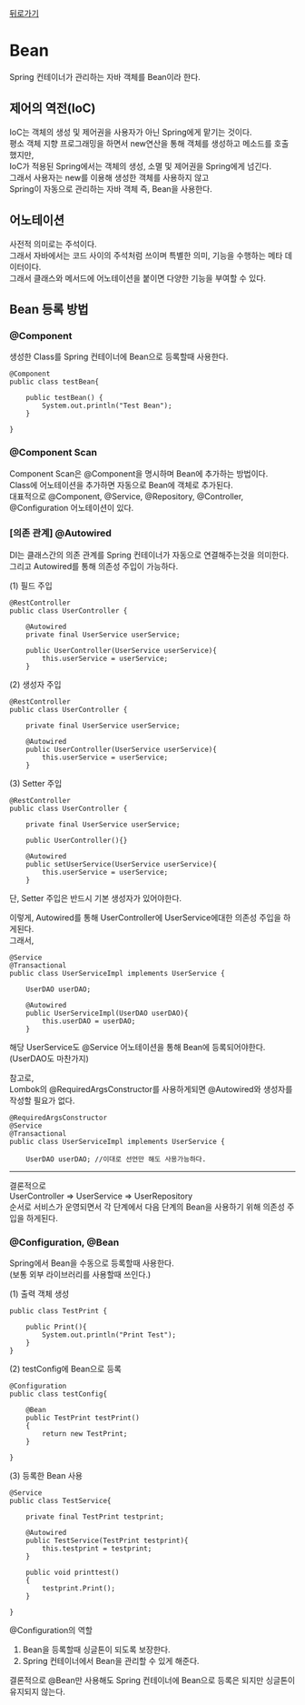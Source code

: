 [뒤로가기](../../README.md)<br>

# Bean

Spring 컨테이너가 관리하는 자바 객체를 Bean이라 한다.

## 제어의 역전(IoC)

IoC는 객체의 생성 및 제어권을 사용자가 아닌 Spring에게
맡기는 것이다.<br>
평소 객체 지향 프로그래밍을 하면서 new연산을 통해 객체를 생성하고
메소드를 호출했지만,<br>
IoC가 적용된 Spring에서는 객체의 생성, 소멸 및 제어권을 Spring에게 넘긴다.<br>
그래서 사용자는 new를 이용해 생성한 객체를 사용하지 않고<br>
Spring이 자동으로 관리하는 자바 객체 즉, Bean을 사용한다.<br>

## 어노테이션

사전적 의미로는 주석이다.<br>
그래서 자바에서는 코드 사이의 주석처럼 쓰이며 특별한 의미, 기능을 수행하는 메타 데이터이다.<br>
그래서 클래스와 메서드에 어노테이션을 붙이면 다양한 기능을 부여할 수 있다.<br>

## Bean 등록 방법

### @Component

생성한 Class를 Spring 컨테이너에 Bean으로 등록할때 사용한다.

```
@Component
public class testBean{

    public testBean() {
        System.out.println("Test Bean");
    }

}
```

### @Component Scan

Component Scan은 @Component을 명시하며 Bean에 추가하는 방법이다.<br>
Class에 어노테이션을 추가하면 자동으로 Bean에 객체로 추가된다.<br>
대표적으로
@Component, @Service, @Repository, @Controller, @Configuration 어노테이션이 있다.<br>

### [의존 관계] @Autowired

DI는 클래스간의 의존 관계를 Spring 컨테이너가 자동으로 연결해주는것을 의미한다.<br>
그리고 Autowired를 통해 의존성 주입이 가능하다.<br>

(1) 필드 주입

```
@RestController
public class UserController {

    @Autowired
    private final UserService userService;

    public UserController(UserService userService){
        this.userService = userService;
    }
```

(2) 생성자 주입

```
@RestController
public class UserController {

    private final UserService userService;

    @Autowired
    public UserController(UserService userService){
        this.userService = userService;
    }
```

(3) Setter 주입

```
@RestController
public class UserController {

    private final UserService userService;

    public UserController(){}

    @Autowired
    public setUserService(UserService userService){
        this.userService = userService;
    }
```

단, Setter 주입은 반드시 기본 생성자가 있어야한다.

이렇게, Autowired를 통해 UserController에 UserService에대한 의존성 주입을 하게된다.<br>
그래서,<br>

```
@Service
@Transactional
public class UserServiceImpl implements UserService {

    UserDAO userDAO;

    @Autowired
    public UserServiceImpl(UserDAO userDAO){
        this.userDAO = userDAO;
    }
```

해당 UserService도 @Service 어노테이션을 통해 Bean에 등록되어야한다.<br>
(UserDAO도 마찬가지)<br>

참고로,<br>
Lombok의 @RequiredArgsConstructor를 사용하게되면
@Autowired와 생성자를 작성할 필요가 없다.<br>

```
@RequiredArgsConstructor
@Service
@Transactional
public class UserServiceImpl implements UserService {

    UserDAO userDAO; //이대로 선언만 해도 사용가능하다.
```

---

결론적으로<br>
UserController => UserService => UserRepository<br>
순서로 서비스가 운영되면서 각 단계에서 다음 단계의 Bean을 사용하기 위해
의존성 주입을 하게된다.<br>

### @Configuration, @Bean

Spring에서 Bean을 수동으로 등록할때 사용한다.<br>
(보통 외부 라이브러리를 사용할때 쓰인다.)<br>

(1) 출력 객체 생성

```
public class TestPrint {

    public Print(){
        System.out.println("Print Test");
    }
}
```

(2) testConfig에 Bean으로 등록

```
@Configuration
public class testConfig{

    @Bean
    public TestPrint testPrint()
    {
        return new TestPrint;
    }

}
```

(3) 등록한 Bean 사용

```
@Service
public class TestService{

    private final TestPrint testprint;

    @Autowired
    public TestService(TestPrint testprint){
        this.testprint = testprint;
    }

    public void printtest()
    {
        testprint.Print();
    }

}

```

@Configuration의 역할

1. Bean을 등록할때 싱글톤이 되도록 보장한다.
2. Spring 컨테이너에서 Bean을 관리할 수 있게 해준다.

결론적으로 @Bean만 사용해도 Spring 컨테이너에 Bean으로 등록은 되지만
싱글톤이 유지되지 않는다.
